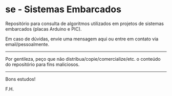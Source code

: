 # se - Sistemas Embarcados

Repositório para consulta de algoritmos utilizados em projetos de sistemas embarcados (placas Arduino e PIC).

Em caso de dúvidas, envie uma mensagem aqui ou entre em contato via email/pessoalmente.

---------------------------------------------------------------------------------------------------------------------

Por gentileza, peço que não distribua/copie/comercialize/etc. o conteúdo do repositório para fins maliciosos.

---------------------------------------------------------------------------------------------------------------------

Bons estudos!

F.H.
